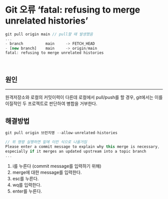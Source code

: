 # Git 오류 ‘fatal: refusing to merge unrelated histories’ 

```jsx
git pull origin main // pull할 때 발생했음
...
- branch          main     -> FETCH_HEAD
- [new branch]    main     -> origin/main
fatal: refusing to merge unrelated histories
``` 
<br>

## 원인 
<hr>
원격저장소와 로컬의 커밋이력이 다른데 로컬에서 pull/push를 할 경우, git에서는 이를 이질적인 두 프로젝트로 판단하여 병합을 거부한다.

<br>

## 해결방법  
  ```jsx
  git pull origin 브런치명 --allow-unrelated-histories
  ```

  ```jsx
  // 위 명령 실행하면 밑에 이런 식으로 나올거임
  Please enter a commit message to explain why this merge is necessary, 
  especially if it merges an updated upstream into a topic branch
  ...
  ```
1. i를 누른다 (commit message를 입력하기 위해)
2. merge에 대한 message를 입력한다.
3. esc를 누른다.
4. wq를 입력한다.
5. enter를 누른다.
  
    